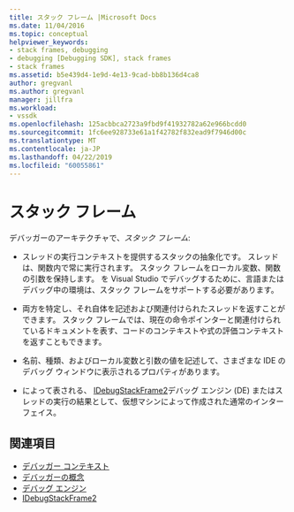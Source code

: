 ```yaml
---
title: スタック フレーム |Microsoft Docs
ms.date: 11/04/2016
ms.topic: conceptual
helpviewer_keywords:
- stack frames, debugging
- debugging [Debugging SDK], stack frames
- stack frames
ms.assetid: b5e439d4-1e9d-4e13-9cad-bb8b136d4ca8
author: gregvanl
ms.author: gregvanl
manager: jillfra
ms.workload:
- vssdk
ms.openlocfilehash: 125acbbca2723a9fbd9f41932782a62e966bcdd0
ms.sourcegitcommit: 1fc6ee928733e61a1f42782f832ead9f7946d00c
ms.translationtype: MT
ms.contentlocale: ja-JP
ms.lasthandoff: 04/22/2019
ms.locfileid: "60055861"
---
```

# <a name="stack-frames"></a>スタック フレーム
デバッガーのアーキテクチャで、*スタック フレーム*:

- スレッドの実行コンテキストを提供するスタックの抽象化です。 スレッドは、関数内で常に実行されます。 スタック フレームをローカル変数、関数の引数を保持します。 を Visual Studio でデバッグするために、言語またはデバッグ中の環境は、スタック フレームをサポートする必要があります。

- 両方を特定し、それ自体を記述および関連付けられたスレッドを返すことができます。 スタック フレームでは、現在の命令ポインターと関連付けられているドキュメントを表す、コードのコンテキストや式の評価コンテキストを返すこともできます。

- 名前、種類、およびローカル変数と引数の値を記述して、さまざまな IDE のデバッグ ウィンドウに表示されるプロパティがあります。

- によって表される、 [IDebugStackFrame2](../../extensibility/debugger/reference/idebugstackframe2.md)デバッグ エンジン (DE) またはスレッドの実行の結果として、仮想マシンによって作成された通常のインターフェイス。

## <a name="see-also"></a>関連項目
- [デバッガー コンテキスト](../../extensibility/debugger/debugger-contexts.md)
- [デバッガーの概念](../../extensibility/debugger/debugger-concepts.md)
- [デバッグ エンジン](../../extensibility/debugger/debug-engine.md)
- [IDebugStackFrame2](../../extensibility/debugger/reference/idebugstackframe2.md)
